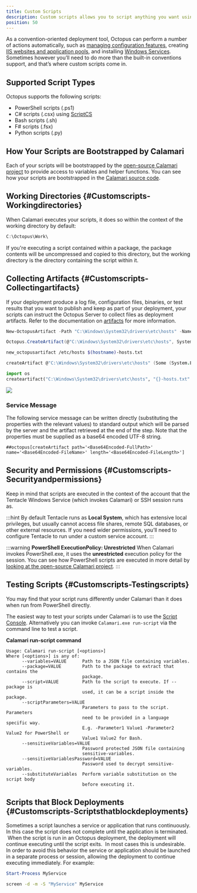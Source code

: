 ```yaml
---
title: Custom Scripts
description: Custom scripts allows you to script anything you want using PowerShell, ScriptCS, F#, Python, or Bash.
position: 50
---
```


As a convention-oriented deployment tool, Octopus can perform a number of actions automatically, such as [managing configuration features](/docs/deployment-process/configuration-features/index.md), creating [IIS websites and application pools](/docs/deployment-examples/iis-websites-and-application-pools.md), and installing [Windows Services](/docs/deployment-examples/windows-services.md). Sometimes however you’ll need to do more than the built-in conventions support, and that’s where custom scripts come in.

## Supported Script Types

Octopus supports the following scripts:

 - PowerShell scripts (.ps1)
 - C# scripts (.csx) using [ScriptCS](https://github.com/scriptcs/scriptcs)
 - Bash scripts (.sh)
 - F# scripts (.fsx)
 - Python scripts (.py)

## How Your Scripts are Bootstrapped by Calamari

Each of your scripts will be bootstrapped by the [open-source Calamari project](https://github.com/OctopusDeploy/Calamari) to provide access to variables and helper functions. You can see how your scripts are bootstrapped in the [Calamari source code](https://github.com/OctopusDeploy/Calamari/blob/master/source/Calamari.Shared/Integration/Scripting).

## Working Directories {#Customscripts-Workingdirectories}

When Calamari executes your scripts, it does so within the context of the working directory by default:

```powershell
C:\Octopus\Work\
```

If you're executing a script contained within a package, the package contents will be uncompressed and copied to this directory, but the working directory is the directory containing the script within it.

## Collecting Artifacts {#Customscripts-Collectingartifacts}

If your deployment produce a log file, configuration files, binaries, or test results that you want to publish and keep as part of your deployment, your scripts can instruct the Octopus Server to collect files as deployment artifacts. Refer to the documentation on [artifacts](/docs/deployment-process/artifacts.md) for more information.

```powershell PowerShell
New-OctopusArtifact -Path "C:\Windows\System32\drivers\etc\hosts" -Name "$([System.Environment]::MachineName)-hosts.txt"
```

```c# C#
Octopus.CreateArtifact(@"C:\Windows\System32\drivers\etc\hosts", System.Environment.MachineName + "-hosts.txt");
```

```bash Bash
new_octopusartifact /etc/hosts $(hostname)-hosts.txt
```

```fsharp F#
createArtifact @"C:\Windows\System32\drivers\etc\hosts" (Some (System.Environment.MachineName + "-hosts.txt"))
```

```python Python3
import os
createartifact("C:\Windows\System32\drivers\etc\hosts", "{}-hosts.txt".format(os.environ["COMPUTERNAME"]))
```

![](/docs/images/3048092/5865519.png)

### Service Message

The following service message can be written directly (substituting the properties with the relevant values) to standard output which will be parsed by the server and the artifact retrieved at the end of the step. Note that the properties must be supplied as a base64 encoded UTF-8 string.
```
##octopus[createArtifact path='<Base64Encoded-FullPath>' name='<Base64Encoded-FileName>' length='<Base64Encoded-FileLength>']
```

## Security and Permissions {#Customscripts-Securityandpermissions}

Keep in mind that scripts are executed in the context of the account that the Tentacle Windows Service (which invokes Calamari) or SSH session runs as.

:::hint
By default Tentacle runs as **Local System**, which has extensive local privileges, but usually cannot access file shares, remote SQL databases, or other external resources. If you need wider permissions, you’ll need to configure Tentacle to run under a custom service account.
:::

:::warning
**PowerShell ExecutionPolicy: Unrestricted**
When Calamari invokes PowerShell.exe, it uses the **unrestricted** execution policy for the session. You can see how PowerShell scripts are executed in more detail by [looking at the open-source Calamari project](https://github.com/OctopusDeploy/Calamari/tree/master/source/Calamari.Shared/Integration/Scripting/WindowsPowerShell).
:::

## Testing Scripts {#Customscripts-Testingscripts}

You may find that your script runs differently under Calamari than it does when run from PowerShell directly.

The easiest way to test your scripts under Calamari is to use the [Script Console](/docs/administration/managing-infrastructure/script-console.md). Alternatively you can invoke `Calamari.exe run-script` via the command line to test a script.

**Calamari run-script command**

```text
Usage: Calamari run-script [<options>]
Where [<options>] is any of:
      --variables=VALUE      Path to a JSON file containing variables.
      --package=VALUE        Path to the package to extract that contains the
                             package.
      --script=VALUE         Path to the script to execute. If --package is
                             used, it can be a script inside the package.
      --scriptParameters=VALUE
							 Parameters to pass to the script. Parameters
							 need to be provided in a language specific way.
							 E.g. -Parameter1 Value1 -Parameter2 Value2 for PowerShell or
							 Value1 Value2 for Bash.
      --sensitiveVariables=VALUE
                             Password protected JSON file containing
                             sensitive-variables.
      --sensitiveVariablesPassword=VALUE
                             Password used to decrypt sensitive-variables.
      --substituteVariables  Perform variable substitution on the script body
                             before executing it.
```

## Scripts that Block Deployments {#Customscripts-Scriptsthatblockdeployments}

Sometimes a script launches a service or application that runs continuously. In this case the script does not complete until the application is terminated.  When the script is run in an Octopus deployment, the deployment will continue executing until the script exits.  In most cases this is undesirable. In order to avoid this behavior the service or application should be launched in a separate process or session, allowing the deployment to continue executing immediately. For example:

```powershell PowerShell
Start-Process MyService
```

```bash Bash
screen -d -m -S "MyService" MyService
```
